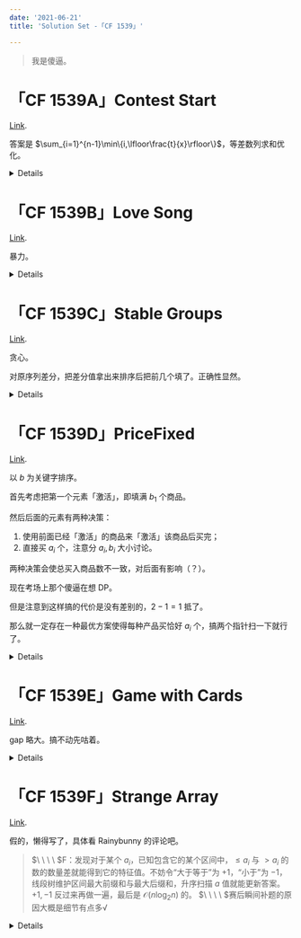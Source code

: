 ```yaml
---
date: '2021-06-21'
title: 'Solution Set -「CF 1539」'

---
```


> 我是傻逼。

# 「CF 1539A」Contest Start

[Link](https://codeforces.com/contest/1539/problem/A).

答案是 $\sum_{i=1}^{n-1}\min\{i,\lfloor\frac{t}{x}\rfloor\}$，等差数列求和优化。

<details>

```cpp
#include<bits/stdc++.h>
#define con(typ) const typ
typedef long long ll;
#define all(x) (x).begin(),(x).end()
using namespace std;
template<typename T>void sf(T &x){x=0;T f=0;char c=getchar();for(;c<'0'||c>'9';c=getchar())if(c=='-')f=1;for(;c>='0'&&c<='9';c=getchar())x=(x<<3)+(x<<1)+(c^'0');if(f)x=-x;}
template<typename T>void pf(T x,char l='\n'){static int s[100],t;if(x<0)putchar('-'),x=-x;do s[++t]=x%10,x/=10;while(x);while(t)putchar(s[t--]^'0');putchar(l);}
int main(){
	int T;
	ll n,x,t;
	for(sf(T);T;--T){
		sf(n),sf(x),sf(t);
		ll ans=0,d=t/x;
		--n;
		if(n>=d)ans=(n-d)*d+d*(d+1)/2;
		else ans=n*(n+1)/2;
		pf(ans);
	}
	return 0;
}
```

</details>

# 「CF 1539B」Love Song

[Link](https://codeforces.com/contest/1539/problem/B).

暴力。

<details>

```cpp
#include<bits/stdc++.h>
#define con(typ) const typ
typedef long long ll;
#define all(x) (x).begin(),(x).end()
using namespace std;
template<typename T>void sf(T &x){x=0;T f=0;char c=getchar();for(;c<'0'||c>'9';c=getchar())if(c=='-')f=1;for(;c>='0'&&c<='9';c=getchar())x=(x<<3)+(x<<1)+(c^'0');if(f)x=-x;}
template<typename T>void pf(T x,char l='\n'){static int s[100],t;if(x<0)putchar('-'),x=-x;do s[++t]=x%10,x/=10;while(x);while(t)putchar(s[t--]^'0');putchar(l);}
int cap[100010][26],n,q;
char ch[100010];
int main(){
	sf(n),sf(q);
	scanf("%s",ch+1);
	for(int i=1;i<=n;++i){
		memcpy(cap[i],cap[i-1],sizeof(int)*26);
		cap[i][ch[i]-'a']++;
	}
	for(int l,r;q;--q){
		sf(l),sf(r);
		ll ans=0;
		for(int i=0;i<26;++i)ans+=(i+1)*(cap[r][i]-cap[l-1][i]);
		pf(ans);
	}
	return 0;
}
```

</details>

# 「CF 1539C」Stable Groups

[Link](https://codeforces.com/contest/1539/problem/C).

贪心。

对原序列差分，把差分值拿出来排序后把前几个填了。正确性显然。

<details>

```cpp
#include<bits/stdc++.h>
#define con(typ) const typ
typedef long long ll;
#define all(x) (x).begin(),(x).end()
using namespace std;
template<typename T>void sf(T &x){x=0;T f=0;char c=getchar();for(;c<'0'||c>'9';c=getchar())if(c=='-')f=1;for(;c>='0'&&c<='9';c=getchar())x=(x<<3)+(x<<1)+(c^'0');if(f)x=-x;}
template<typename T>void pf(T x,char l='\n'){static int s[100],t;if(x<0)putchar('-'),x=-x;do s[++t]=x%10,x/=10;while(x);while(t)putchar(s[t--]^'0');putchar(l);}
int n;
ll a[200010],k,x,df[200010];
int main(){
	sf(n);sf(k);sf(x);for(int i=1;i<=n;++i)sf(a[i]);
	sort(a+1,a+n+1);
	for(int i=2;i<=n;++i)df[i]=a[i]-a[i-1];
	vector<ll> ald;
	for(int i=2;i<=n;++i){
		if(df[i]>x)ald.emplace_back(df[i]);
	}
	sort(all(ald));
	int del=0;
	for(int i=0;i<int(ald.size());++i){
		ll w=ald[i];
		if(w%x==0){
			if(k>=w/x-1)k-=w/x-1,++del;
			else break;
		}
		else{
			if(k>=w/x)k-=w/x,++del;
			else break;
		}
	}
	pf(int(ald.size())-del+1);
	return 0;
}
```

</details>

# 「CF 1539D」PriceFixed

[Link](https://codeforces.com/contest/1539/problem/D).

以 $b$ 为关键字排序。

首先考虑把第一个元素「激活」，即填满 $b_{1}$ 个商品。

然后后面的元素有两种决策：

1. 使用前面已经「激活」的商品来「激活」该商品后买完；
2. 直接买 $a_{i}$ 个，注意分 $a_{i},b_{i}$ 大小讨论。

两种决策会使总买入商品数不一致，对后面有影响（？）。

现在考场上那个傻逼在想 DP。

但是注意到这样搞的代价是没有差别的，$2-1=1$ 抵了。

那么就一定存在一种最优方案使得每种产品买恰好 $a_{i}$ 个，搞两个指针扫一下就行了。

<details>

```cpp
#include<bits/stdc++.h>
#define con(typ) const typ
typedef long long ll;
#define all(x) (x).begin(),(x).end()
using namespace std;
template<typename T>void sf(T &x){x=0;T f=0;char c=getchar();for(;c<'0'||c>'9';c=getchar())if(c=='-')f=1;for(;c>='0'&&c<='9';c=getchar())x=(x<<3)+(x<<1)+(c^'0');if(f)x=-x;}
template<typename T>void pf(T x,char l='\n'){static int s[100],t;if(x<0)putchar('-'),x=-x;do s[++t]=x%10,x/=10;while(x);while(t)putchar(s[t--]^'0');putchar(l);}
struct st{ll a,b;}a[100010];
int n;
int main(){
	sf(n);for(int i=1;i<=n;++i)sf(a[i].a),sf(a[i].b);
	sort(a+1,a+n+1,[](st x,st y){return x.b<y.b || (x.b==y.b && x.a<y.a);});
	ll nw=0,ans=0;
	for(int i=1,j=n;i<=j;){
		if(nw>=a[i].b){
			ans+=a[i].a;
			nw+=a[i].a;
			++i;
		}
		else{
			if(a[j].a+nw>=a[i].b){
                ll temp=a[i].b-nw;
                ans+=2*temp;
                nw+=temp;
                a[j].a-=temp;
			}
			else{
				ans+=a[j].a*2;
				nw+=a[j].a;
				--j;
			}
		}
	}
	pf(ans);
	return 0;
}
```

</details>

# 「CF 1539E」Game with Cards

[Link](https://codeforces.com/contest/1539/problem/E).

gap 略大。搞不动先咕着。

<details>

```cpp

```

</details>

# 「CF 1539F」Strange Array

[Link](https://codeforces.com/contest/1539/problem/F).

假的，懒得写了，具体看 Rainybunny 的评论吧。

>$\ \ \ \ $F：发现对于某个 $a_{i}$，已知包含它的某个区间中，$\le a_{i}$ 与 $>a_{i}$ 的数的数量差就能得到它的特征值。不妨令“大于等于”为 $+1$，“小于”为 $-1$，线段树维护区间最大前缀和与最大后缀和，升序扫描 $a$ 值就能更新答案。$+1,-1$ 反过来再做一遍，最后是 $\mathcal O(n\log_{2}n)$ 的。
>$\ \ \ \ $赛后瞬间补题的原因大概是细节有点多√

<details>

```cpp
#include<bits/stdc++.h>
#define con(typ) const typ
typedef long long ll;
#define all(x) (x).begin(),(x).end()
using namespace std;
template<typename T>void sf(T &x){x=0;T f=0;char c=getchar();for(;c<'0'||c>'9';c=getchar())if(c=='-')f=1;for(;c>='0'&&c<='9';c=getchar())x=(x<<3)+(x<<1)+(c^'0');if(f)x=-x;}
template<typename T>void pf(T x,char l='\n'){static int s[100],t;if(x<0)putchar('-'),x=-x;do s[++t]=x%10,x/=10;while(x);while(t)putchar(s[t--]^'0');putchar(l);}
template<typename T,typename... Tt>void sf(T &x,Tt&... aa){sf(x),sf(aa...);}
int n,a[200010],stp,Segres;
vector<int> ps[200010];
struct node{int p,s,sm;node(int a=0,int b=0,int c=0){p=a;s=b;sm=c;}};
struct Segtree{
	const int n;
	vector<node> ns;
	Segtree(int n,int fl):n(n),ns(n*4+5){give(1,n,1,fl);}
	node mrg(node a,node b){
		node c;
		c.p=max(a.p,a.sm+b.p);
		c.s=max(b.s,b.sm+a.s);
		c.sm=a.sm+b.sm;
		return c;
	}
	void give(int l,int r,int p,int v){
		if(r-l==0){ns[p]=node(max(v,0),max(v,0),v);return;}
		int m=(l+r)/2;
		give(l,m,p*2,v),give(m+1,r,p*2+1,v);
		ns[p]=mrg(ns[p*2],ns[p*2+1]);
	}
	void ins(int l,int r,int p,int x,int v){
		if(r-l==0){ns[p]=node(max(v,0),max(v,0),v);return;}
		int m=(l+r)/2;
		if(m>=x)ins(l,m,p*2,x,v);
		else ins(m+1,r,p*2+1,x,v);
		ns[p]=mrg(ns[p*2],ns[p*2+1]);
	}
	void qpre(int l,int r,int p,int x){
		if(l>=x){stp=max(stp,Segres+ns[p].p);Segres+=ns[p].sm;return;}
		int m=(l+r)/2;
		if(m>=x)qpre(l,m,p*2,x);qpre(m+1,r,p*2+1,x);
	}
	void qsuf(int l,int r,int p,int x){
		if(r<=x){stp=max(stp,Segres+ns[p].s);Segres+=ns[p].sm;return;}
		int m=(l+r)/2;
		if(m<x)qsuf(m+1,r,p*2+1,x);qsuf(l,m,p*2,x);
	}
	void ins(int x,int y){ins(1,n,1,x,y);}
	int qpre(int x){Segres=stp=0;qpre(1,n,1,x);return stp;}
	int qsuf(int x){Segres=stp=0;qsuf(1,n,1,x);return stp;}
};
int main(){
	sf(n);for(int i=1;i<=n;++i)sf(a[i]),ps[a[i]].emplace_back(i);
	int value=1;
	vector<int> ans(n);
	for(int value=1;value>-2;value-=2){
		Segtree t(n,value);
		for(int i=1;i<=n;++i){
			if(value==-1)for(int x:ps[i])t.ins(x,-value);
			for(int x:ps[i]){
				int r0,r1;
				r1=t.qpre(x);
				r0=t.qsuf(x);
				if((r0+r1-1)&1)ans[x-1]=max(ans[x-1],(r0+r1-1)/2);
				else{
					if(value==1)ans[x-1]=max(ans[x-1],(r0+r1-1)/2);
					else ans[x-1]=max(ans[x-1],(r0+r1-2)/2);
				}
			}
			if(value==1)for(int x:ps[i])t.ins(x,-value);
		}
	}
	for(int x:ans)pf(x,' ');
	return 0;
}
```

</details>